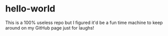 # hello-world

This is a 100% useless repo but I figured it'd be a fun time machine to keep around on my GitHub page just for laughs!
